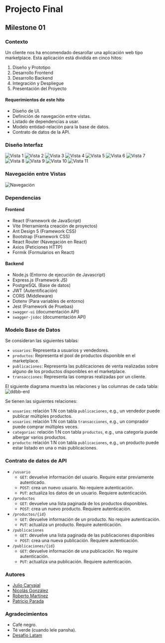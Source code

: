 # Projecto Final

## Milestone 01

### Contexto

Un cliente nos ha encomendado desarollar una aplicación web tipo marketplace. Esta aplicación está dividida en cinco hitos:

1. Diseño y Prototipo
1. Desarrollo Frontend
1. Desarrollo Backend
1. Integración y Despliegue
1. Presentación del Proyecto

#### Requerimientos de este hito

* Diseño de UI.
* Definición de navegación entre vistas.
* Listado de dependencias a usar.
* Modelo entidad-relación para la base de datos.
* Contrato de datos de la API.

### Diseño Interfaz

![Vista 1](/vistas/Home.png)
![Vista 2](/vistas/Login.png)
![Vista 3](/vistas/Registro.png)
![Vista 4](</vistas/Mis compras.png>)
![Vista 5](/vistas/Productos.png)
![Vista 6](</vistas/Detalle Productos.png>)
![Vista 7](/vistas/Carrito.png)
![Vista 8](/vistas/Perfil.png)
![Vista 9](/vistas/Favorito.png)
![Vista 10](</vistas/Productos publicados.png>)
![Vista 11](</vistas/Publicación producto.png>)

### Navegación entre Vistas

![Navegación](</vistas/Navegación entre vistas.png>)

### Dependencias

#### Frontend

* React (Framework de JavaScript)
* Vite (Herramienta creación de proyectos)
* Ant Design 5 (Framework CSS)
* Bootstrap (Framework CSS)
* React Router (Navegación en React)
* Axios (Peticiones HTTP)
* Formik (Formularios en React)

#### Backend

* Node.js (Entorno de ejecución de Javascript)
* Express.js (Framework JS)
* PostgreSQL (Base de datos)
* JWT (Autentificación)
* CORS (Middleware)
* Dotenv (Para variables de entorno)
* Jest (Framework de Pruebas)
* `swagger-ui` (documentación API)
* `swagger-jsdoc` (documentación API)

### Modelo Base de Datos

Se consideran las siguientes tablas:
* `usuarios`: Representa a usuarios y vendedores.
* `productos`: Representa el pool de productos disponible en el marketplace.
* `publicaciones`: Representa las publicaciones de venta realizadas sobre alguno de los productos disponibles en el marketplace.
* `transacciones`: Representa las compras realizadas por un cliente.

El siguiente diagrama muestra las relaciones y las columnas de cada tabla:
![ddbb-erd](./tbl_relationships.svg)

Se tienen las siguientes relaciones:
* `usuarios`: relación 1:N con tabla `publicaciones`, e.g., un vendedor puede publicar múltiples productos.
* `usuarios`: relación 1:N con tabla `transacciones`, e.g., un comprador puede comprar múltiples veces.
* `categorias`: relación 1:N con tabla `productos`, e.g., una categoría puede albergar varios productos.
* `producto`: relación 1:N con tabla `publicaciones`, e.g., un producto puede estar listado en una o más publicaciones.

### Contrato de datos de API

* `/usuario`
  * `GET`: devuelve información del usuario. Require estar previamente autenticado.
  * `POST`: crea un nuevo usuario. No requiere autenticación.
  * `PUT`: actualiza los datos de un usuario. Requiere autenticación.
* `/productos`
  * `GET`: devuelve una lista paginada de los productos disponibles.
  * `POST`: crea un nuevo producto. Requiere autenticación.
* `/productos/{id}`
  * `GET`: devuelve información de un producto. No require autenticación.
  * `PUT`: actualiza un producto. Require autenticación.
* `/publicaciones`
  * `GET`: devuelve una lista paginada de las publicaciones disponibles
  * `POST`: crea una nueva publicación. Requiere autenticación.
* `/publicaciones/{id}`
  * `GET`: devuelve información de una publicación. No require autenticación.
  * `PUT`: actualiza una publicación. Requiere autenticación.

### Autores

* [Julio Carvajal](https://github.com/jcartronics)
* [Nicolás González](https://github.com/NicolasGonzales-96)
* [Roberto Martínez](https://github.com/RobertoMartinezGuzman)
* [Patricio Parada](https://github.com/pelafustan)

### Agradecimientos

* Café negro.
* Té verde (cuando lele pansha).
* [Desafío Latam](https://desafiolatam.com/)
